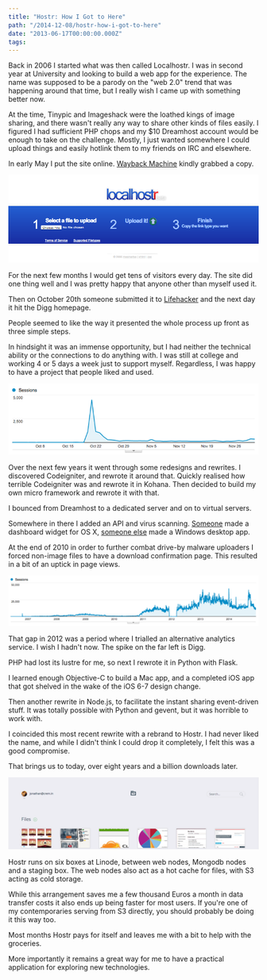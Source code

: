 ```yaml
---
title: "Hostr: How I Got to Here"
path: "/2014-12-08/hostr-how-i-got-to-here"
date: "2013-06-17T00:00:00.000Z"
tags:
---
```

Back in 2006 I started what was then called Localhostr. I was in second year at University and looking to build a web app for the experience. The name was supposed to be a parody on the "web 2.0" trend that was happening around that time, but I really wish I came up with something better now.

At the time, Tinypic and Imageshack were the loathed kings of image sharing, and there wasn't really any way to share other kinds of files easily.<!-- more -->
I figured I had sufficient PHP chops and my $10 Dreamhost account would be enough to take on the challenge. Mostly, I just wanted somewhere I could upload things and easily hotlink them to my friends on IRC and elsewhere.

In early May I put the site online. [Wayback Machine](https://web.archive.org/web/20060521194406/http://beta.localhostr.com/) kindly grabbed a copy.

<img src="./images/localhostr-2006.png" class="full-image" alt="Localhostr homepage in 2006" />

For the next few months I would get tens of visitors every day. The site did one thing well and I was pretty happy that anyone other than myself used it.

Then on October 20th someone submitted it to [Lifehacker](http://lifehacker.com/208989/host-files-in-a-flash-with-localhostr) and the next day it hit the Digg homepage.

People seemed to like the way it presented the whole process up front as three simple steps.


In hindsight it was an immense opportunity, but I had neither the technical ability or the connections to do anything with. I was still at college and working 4 or 5 days a week just to support myself. Regardless, I was happy to have a project that people liked and used.

<img src="./images/lifehacker-digg.png" class="full-image" alt="Graph showing Digg/Lifehacker traffic spike" />

Over the next few years it went through some redesigns and rewrites. I discovered Codeigniter, and rewrote it around that. Quickly realised how terrible Codeigniter was and rewrote it in Kohana. Then decided to build my own micro framework and rewrote it with that.

I bounced from Dreamhost to a dedicated server and on to virtual servers.

Somewhere in there I added an API and virus scanning. [Someone](https://twitter.com/simon360) made a dashboard widget for OS X, [someone else](https://twitter.com/mjpa) made a Windows desktop app.

At the end of 2010 in order to further combat drive-by malware uploaders I forced non-image files to have a download confirmation page. This resulted in a bit of an uptick in page views.

<img src="./images/traffic.png" class="full-image" alt="Graph showing overall traffic levels since 2006" />

That gap in 2012 was a period where I trialled an alternative analytics service. I wish I hadn't now. The spike on the far left is Digg.

PHP had lost its lustre for me, so next I rewrote it in Python with Flask.

I learned enough Objective-C to build a Mac app, and a completed iOS app that got shelved in the wake of the iOS 6-7 design change.

Then another rewrite in Node.js, to facilitate the instant sharing event-driven stuff. It was totally possible with Python and gevent, but it was horrible to work with.

I coincided this most recent rewrite with a rebrand to Hostr. I had never liked the name, and while I didn't think I could drop it completely, I felt this was a good compromise.

That brings us to today, over eight years and a billion downloads later.

<img src="./images/hostr-panel.png" class="full-image" alt="Hostr homepage" />

Hostr runs on six boxes at Linode, between web nodes, Mongodb nodes and a staging box. The web nodes also act as a hot cache for files, with S3 acting as cold storage.

While this arrangement saves me a few thousand Euros a month in data transfer costs it also ends up being faster for most users. If you're one of my contemporaries serving from S3 directly, you should probably be doing it this way too.

Most months Hostr pays for itself and leaves me with a bit to help with the groceries.

More importantly it remains a great way for me to have a practical application for exploring new technologies.
